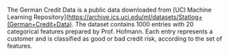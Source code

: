 The German Credit Data is a public data downloaded from [UCI Machine Learning Repository](https://archive.ics.uci.edu/ml/datasets/Statlog+(German+Credit+Data). The dataset contains 1000 entries with 20 categorical features prepared by Prof. Hofmann. Each entry represents a customer and is classified as good or bad credit risk, according to the set of features.
